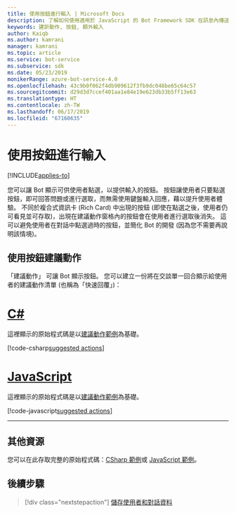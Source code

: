 ```yaml
---
title: 使用按鈕進行輸入 | Microsoft Docs
description: 了解如何使用適用於 JavaScript 的 Bot Framework SDK 在訊息內傳送建議的動作。
keywords: 建訢動作, 按鈕, 額外輸入
author: Kaiqb
ms.author: kamrani
manager: kamrani
ms.topic: article
ms.service: bot-service
ms.subservice: sdk
ms.date: 05/23/2019
monikerRange: azure-bot-service-4.0
ms.openlocfilehash: 43c9b0f062f4db909612f3fb9dc048be65c64c57
ms.sourcegitcommit: d29d3d7ccef401aa1e84e19e623db33b5ff13e63
ms.translationtype: HT
ms.contentlocale: zh-TW
ms.lasthandoff: 06/17/2019
ms.locfileid: "67160635"
---
```

# <a name="use-button-for-input"></a>使用按鈕進行輸入

[!INCLUDE[applies-to](../includes/applies-to.md)]

您可以讓 Bot 顯示可供使用者點選，以提供輸入的按鈕。 按鈕讓使用者只要點選按鈕，即可回答問題或進行選取，而無需使用鍵盤輸入回應，藉以提升使用者體驗。 不同於複合式資訊卡 (Rich Card) 中出現的按鈕 (即使在點選之後，使用者仍可看見並可存取)，出現在建議動作窗格內的按鈕會在使用者進行選取後消失。 這可以避免使用者在對話中點選過時的按鈕，並簡化 Bot 的開發 (因為您不需要再說明該情境)。 

## <a name="suggest-action-using-button"></a>使用按鈕建議動作

「建議動作」  可讓 Bot 顯示按鈕。 您可以建立一份將在交談單一回合顯示給使用者的建議動作清單 (也稱為「快速回覆」)： 

# <a name="ctabcsharp"></a>[C#](#tab/csharp)

這裡顯示的原始程式碼是以[建議動作範例](https://aka.ms/SuggestedActionsCSharp)為基礎。

[!code-csharp[suggested actions](~/../botbuilder-samples/samples/csharp_dotnetcore/08.suggested-actions/Bots/SuggestedActionsBot.cs?range=87-101)]

# <a name="javascripttabjavascript"></a>[JavaScript](#tab/javascript)

這裡顯示的原始程式碼是以[建議動作範例](https://aka.ms/SuggestActionsJS)為基礎。

[!code-javascript[suggested actions](~/../botbuilder-samples/samples/javascript_nodejs/08.suggested-actions/bots/suggestedActionsBot.js?range=61-64)]

---

## <a name="additional-resources"></a>其他資源

您可以在此存取完整的原始程式碼：[CSharp 範例](https://aka.ms/SuggestedActionsCSharp)或 [JavaScript 範例](https://aka.ms/SuggestActionsJS)。

## <a name="next-steps"></a>後續步驟

> [!div class="nextstepaction"]
> [儲存使用者和對話資料](./bot-builder-howto-v4-state.md)
